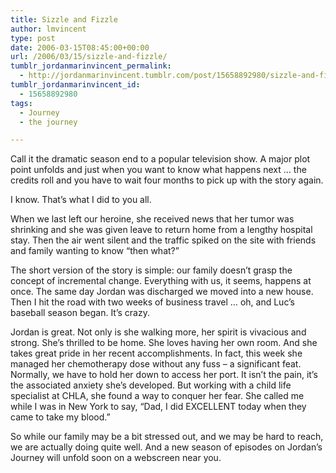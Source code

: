 ```yaml
---
title: Sizzle and Fizzle
author: lmvincent
type: post
date: 2006-03-15T08:45:00+00:00
url: /2006/03/15/sizzle-and-fizzle/
tumblr_jordanmarinvincent_permalink:
  - http://jordanmarinvincent.tumblr.com/post/15658892980/sizzle-and-fizzle
tumblr_jordanmarinvincent_id:
  - 15658892980
tags:
  - Journey
  - the journey

---
```

Call it the dramatic season end to a popular television show. A major plot point unfolds and just when you want to know what happens next &hellip; the credits roll and you have to wait four months to pick up with the story again.

I know. That&rsquo;s what I did to you all.

When we last left our heroine, she received news that her tumor was shrinking and she was given leave to return home from a lengthy hospital stay. Then the air went silent and the traffic spiked on the site with friends and family wanting to know &ldquo;then what?&rdquo;<a name="more"></a>

The short version of the story is simple: our family doesn&rsquo;t grasp the concept of incremental change. Everything with us, it seems, happens at once. The same day Jordan was discharged we moved into a new house. Then I hit the road with two weeks of business travel &hellip; oh, and Luc&rsquo;s baseball season began. It&rsquo;s crazy.

Jordan is great. Not only is she walking more, her spirit is vivacious and strong. She&rsquo;s thrilled to be home. She loves having her own room. And she takes great pride in her recent accomplishments. In fact, this week she managed her chemotherapy dose without any fuss &ndash; a significant feat. Normally, we have to hold her down to access her port. It isn&rsquo;t the pain, it&rsquo;s the associated anxiety she&rsquo;s developed. But working with a child life specialist at CHLA, she found a way to conquer her fear. She called me while I was in New York to say, &ldquo;Dad, I did EXCELLENT today when they came to take my blood.&rdquo;

So while our family may be a bit stressed out, and we may be hard to reach, we are actually doing quite well. And a new season of episodes on Jordan&rsquo;s Journey will unfold soon on a webscreen near you.

<div class="blogger-post-footer">
  <img loading="lazy" width="1" height="1" src="https://blogger.googleusercontent.com/tracker/9039099668816362935-8342550862412538775?l=jordansjourney2.blogspot.com" alt="" />
</div>